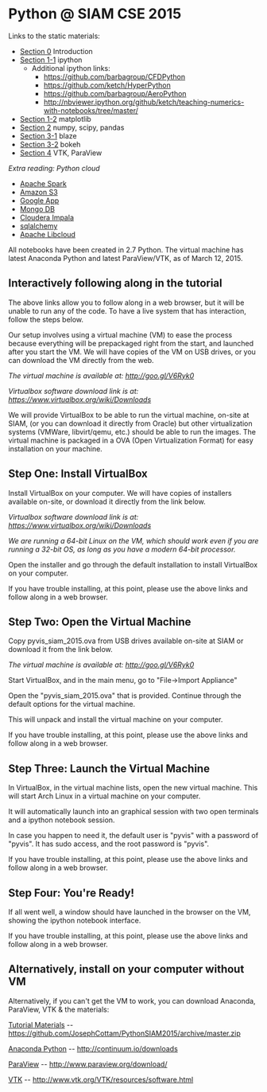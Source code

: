 Python @ SIAM CSE 2015
======================

Links to the static materials:
- [Section 0](http://nbviewer.ipython.org/github/JosephCottam/PythonSIAM2015/blob/master/Section0_intro.ipynb) Introduction
- [Section 1-1](http://nbviewer.ipython.org/github/JosephCottam/PythonSIAM2015/blob/master/Section1-1_ipython.ipynb) ipython
    - Additional ipython links:
        - https://github.com/barbagroup/CFDPython
        - https://github.com/ketch/HyperPython
        - https://github.com/barbagroup/AeroPython
        - http://nbviewer.ipython.org/github/ketch/teaching-numerics-with-notebooks/tree/master/
- [Section 1-2](http://nbviewer.ipython.org/github/JosephCottam/PythonSIAM2015/blob/master/Section1-2_matplotlib.ipynb) matplotlib
- [Section 2](http://nbviewer.ipython.org/github/JosephCottam/PythonSIAM2015/blob/master/Section2_numpy_scipy_pandas.ipynb) numpy, scipy, pandas
- [Section 3-1](http://nbviewer.ipython.org/github/JosephCottam/PythonSIAM2015/blob/master/Section3-1_blaze.ipynb) blaze
- [Section 3-2](http://nbviewer.ipython.org/github/JosephCottam/PythonSIAM2015/blob/master/Section3-2_bokeh.ipynb) bokeh
- [Section 4](https://github.com/JosephCottam/PythonSIAM2015/blob/master/VTK_PV.pdf?raw=true) VTK, ParaView

*Extra reading: Python cloud*
- [Apache Spark](http://spark.apache.org/docs/latest/api/python/)
- [Amazon S3](http://docs.pythonboto.org/en/latest/)
- [Google App](https://cloud.google.com/appengine/docs/python/gettingstartedpython27/introduction)
- [Mongo DB](http://api.mongodb.org/python/current/)
- [Cloudera Impala](https://github.com/cloudera/impyla)
- [sqlalchemy](http://www.sqlalchemy.org/)
- [Apache Libcloud](https://libcloud.apache.org/)

All notebooks have been created in 2.7 Python. The virtual machine has
latest Anaconda Python and latest ParaView/VTK, as of March 12, 2015.

Interactively following along in the tutorial
---------------------------------------------

The above links allow you to follow along in a web browser, but it will
be unable to run any of the code. To have a live system that has
interaction, follow the steps below.

Our setup involves using a virtual machine (VM) to ease the process
because everything will be prepackaged right from the start,
and launched after you start the VM. We will have copies of the VM
on USB drives, or you can download the VM directly from the web.

*The virtual machine is available at: http://goo.gl/V6Ryk0*

*Virtualbox software download link is at:
 https://www.virtualbox.org/wiki/Downloads*

We will provide VirtualBox to be able to run the virtual machine,
on-site at SIAM, (or you can download it directly from Oracle)
but other virtualization systems (VMWare, libvirt/qemu, etc.) should
be able to run the images. The virtual machine is packaged in a OVA
(Open Virtualization Format) for easy installation on your machine.

Step One: Install VirtualBox
----------------------------

Install VirtualBox on your computer. We will have copies of installers
available on-site, or download it directly from the link below.

*Virtualbox software download link is at:
 https://www.virtualbox.org/wiki/Downloads*

*We are running a 64-bit Linux on the VM, which should work even if
 you are running a 32-bit OS, as long as you have a modern 64-bit
 processor.*

Open the installer and go through the default installation to install
VirtualBox on your computer.

If you have trouble installing, at this point, please use the above
links and follow along in a web browser.


Step Two: Open the Virtual Machine
-----------------------------------------

Copy pyvis_siam_2015.ova from USB drives available on-site at SIAM or download
it from the link below.

*The virtual machine is available at: http://goo.gl/V6Ryk0*

Start VirtualBox, and in the main menu, go to "File->Import Appliance"

Open the "pyvis_siam_2015.ova" that is provided. Continue through the
default options for the virtual machine.

This will unpack and install the virtual machine on your computer.

If you have trouble installing, at this point, please use the above
links and follow along in a web browser.


Step Three: Launch the Virtual Machine
--------------------------------------

In VirtualBox, in the virtual machine lists, open the new virtual
machine.  This will start Arch Linux in a virtual machine on your computer.

It will automatically launch into an graphical session with two open
terminals and a ipython notebook session.

In case you happen to need it, the default user is "pyvis" with a
password of "pyvis". It has sudo access, and the root password is "pyvis".

If you have trouble installing, at this point, please use the above
links and follow along in a web browser.


Step Four: You're Ready!
------------------------

If all went well, a window should have launched in the browser on the VM,
showing the ipython notebook interface.

If you have trouble installing, at this point, please use the above
links and follow along in a web browser.


Alternatively, install on your computer without VM
--------------------------------------------------

Alternatively, if you can't get the VM to work, you can download
Anaconda, ParaView, VTK & the materials:

[Tutorial Materials](https://github.com/JosephCottam/PythonSIAM2015/archive/master.zip) -- https://github.com/JosephCottam/PythonSIAM2015/archive/master.zip

[Anaconda Python](http://continuum.io/downloads) -- http://continuum.io/downloads

[ParaView](http://www.paraview.org/download/) -- http://www.paraview.org/download/

[VTK](http://www.vtk.org/VTK/resources/software.html) -- http://www.vtk.org/VTK/resources/software.html

